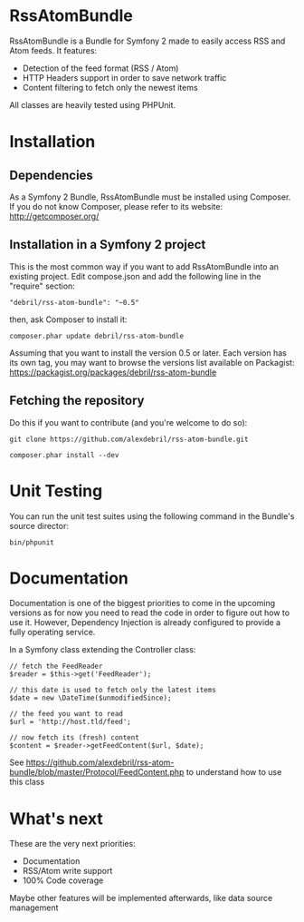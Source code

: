 RssAtomBundle
=============

RssAtomBundle is a Bundle for Symfony 2 made to easily access RSS and Atom feeds. It features:

- Detection of the feed format (RSS / Atom)
- HTTP Headers support in order to save network traffic
- Content filtering to fetch only the newest items

All classes are heavily tested using PHPUnit.

Installation
============

Dependencies
------------

As a Symfony 2 Bundle, RssAtomBundle must be installed using Composer. If you do not know Composer, please refer to its website: http://getcomposer.org/

Installation in a Symfony 2 project
-----------------------------------

This is the most common way if you want to add RssAtomBundle into an existing project.
Edit compose.json and add the following line in the "require" section:

    "debril/rss-atom-bundle": "~0.5"

then, ask Composer to install it:

    composer.phar update debril/rss-atom-bundle

Assuming that you want to install the version 0.5 or later. Each version has its own tag, you may want to browse the versions list available on Packagist: https://packagist.org/packages/debril/rss-atom-bundle


Fetching the repository
-----------------------

Do this if you want to contribute (and you're welcome to do so):

    git clone https://github.com/alexdebril/rss-atom-bundle.git

    composer.phar install --dev

Unit Testing
============

You can run the unit test suites using the following command in the Bundle's source director:

    bin/phpunit

Documentation
=============

Documentation is one of the biggest priorities to come in the upcoming versions as for now you need to read the code in order to figure out how to use it. However, Dependency Injection is already configured to provide a fully operating service.

In a Symfony class extending the Controller class:

    // fetch the FeedReader
    $reader = $this->get('FeedReader');

    // this date is used to fetch only the latest items
    $date = new \DateTime($unmodifiedSince);

    // the feed you want to read
    $url = 'http://host.tld/feed';

    // now fetch its (fresh) content
    $content = $reader->getFeedContent($url, $date);

See https://github.com/alexdebril/rss-atom-bundle/blob/master/Protocol/FeedContent.php to understand how to use this class

What's next
===========

These are the very next priorities:

* Documentation
* RSS/Atom write support
* 100% Code coverage

Maybe other features will be implemented afterwards, like data source management
